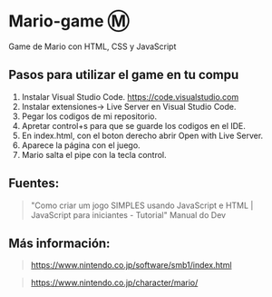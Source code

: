 # Mario-game :m:

Game de Mario con HTML, CSS y JavaScript

## Pasos para utilizar el game en tu compu

1. Instalar Visual Studio Code.
https://code.visualstudio.com
2. Instalar extensiones-> Live Server en Visual Studio Code.
3. Pegar los codigos de mi repositorio.
4. Apretar control+s para que se guarde los codigos en el IDE.
5. En index.html, con el boton derecho abrir Open with Live Server.
6. Aparece la página con el juego.
7. Mario salta el pipe con la tecla control.

## Fuentes:
> "Como criar um jogo SIMPLES usando JavaScript e HTML | JavaScript para iniciantes - Tutorial" Manual do Dev
## Más información:
>https://www.nintendo.co.jp/software/smb1/index.html

>https://www.nintendo.co.jp/character/mario/



